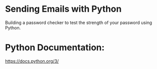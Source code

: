 # Sending Emails with Python
Building a password checker to test the strength of your password using Python.

# Python Documentation:
https://docs.python.org/3/

